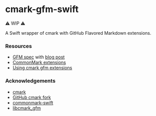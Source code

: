 # cmark-gfm-swift

⚠️ WIP ⚠

A Swift wrapper of cmark with GitHub Flavored Markdown extensions.

### Resources

- [GFM spec](https://github.github.com/gfm/) with [blog post](https://githubengineering.com/a-formal-spec-for-github-markdown/)
- [CommonMark extensions](https://github.com/commonmark/CommonMark/wiki/Deployed-Extensions)
- [Using cmark gfm extensions](https://medium.com/@krisgbaker/using-cmark-gfm-extensions-aad759894a89)

### Acknowledgements

- [cmark](https://github.com/commonmark/cmark)
- [GitHub cmark fork](https://github.com/github/cmark)
- [commonmark-swift](https://github.com/chriseidhof/commonmark-swift)
- [libcmark_gfm](https://github.com/KristopherGBaker/libcmark_gfm)